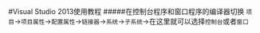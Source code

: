 #Visual Studio 2013使用教程
#####在控制台程序和窗口程序的编译器切换
`项目`->`项目属性`->`配置属性`->`链接器`->`系统`->`子系统`->在这里就可以选择`控制台`或者`窗口`       
